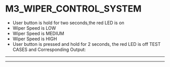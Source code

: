 # M3_WIPER_CONTROL_SYSTEM
* User button is hold for two seconds,the red LED is on
* Wiper Speed is LOW
* Wiper Speed is MEDIUM
* Wiper Speed is HIGH
* User button is pressed and hold for 2 seconds, the red LED is off
TEST CASES and Corresponding Output:
---------
---------
